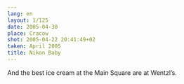 ```yaml
---
lang: en
layout: 1/125
date: 2005-04-30
place: Cracow
shot: 2005-04-22 20:41:49+02
taken: April 2005
title: Nikon Baby
---
```


And the best ice cream at the Main Square are at Wentzl’s.
